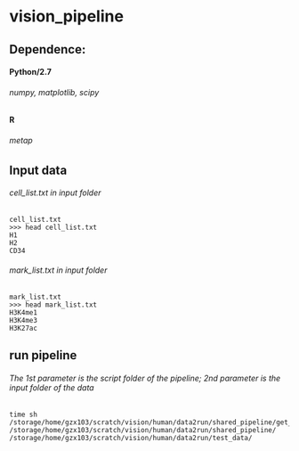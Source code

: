# vision_pipeline

## Dependence:
#### Python/2.7
###### numpy, matplotlib, scipy
#### R
###### metap



## Input data
###### cell_list.txt in input folder
```
cell_list.txt
>>> head cell_list.txt 
H1
H2
CD34

```

###### mark_list.txt in input folder
```
mark_list.txt
>>> head mark_list.txt 
H3K4me1
H3K4me3
H3K27ac

```

## run pipeline
###### The 1st parameter is the script folder of the pipeline; 2nd parameter is the input folder of the data
```
time sh /storage/home/gzx103/scratch/vision/human/data2run/shared_pipeline/get_vision_human_rep.sh /storage/home/gzx103/scratch/vision/human/data2run/shared_pipeline/ /storage/home/gzx103/scratch/vision/human/data2run/test_data/
```

